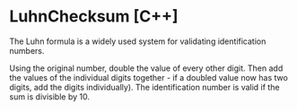 # LuhnChecksum [C++]

The Luhn formula is a widely used system for validating identification numbers.

Using the original number, double the value of every other digit. Then add the values of the individual digits together - if a doubled value now has two digits, add the digits individually). The identification number is valid if the sum is divisible by 10.
